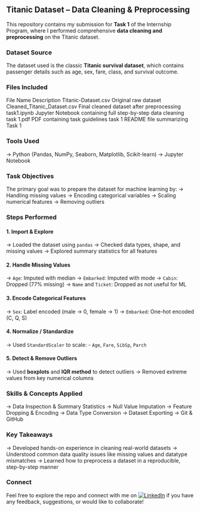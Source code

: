## Titanic Dataset – Data Cleaning & Preprocessing

This repository contains my submission for **Task 1** of the Internship Program, where I performed comprehensive **data cleaning and preprocessing** on the Titanic dataset.


### Dataset Source

The dataset used is the classic **Titanic survival dataset**, which contains passenger details such as age, sex, fare, class, and survival outcome.


### Files Included
      
  File Name	                               Description
Titanic-Dataset.csv              	Original raw dataset
Cleaned_Titanic_Dataset.csv	      Final cleaned dataset after preprocessing
task1.ipynb	                      Jupyter Notebook containing full step-by-step data cleaning
task 1.pdf	                      PDF containing task guidelines
task 1	                          README file summarizing Task 1


### Tools Used
-> Python (Pandas, NumPy, Seaborn, Matplotlib, Scikit-learn)
-> Jupyter Notebook


### Task Objectives
The primary goal was to prepare the dataset for machine learning by:
-> Handling missing values
-> Encoding categorical variables
-> Scaling numerical features
-> Removing outliers


### Steps Performed
#### 1. **Import & Explore**
-> Loaded the dataset using `pandas`
-> Checked data types, shape, and missing values
-> Explored summary statistics for all features

#### 2. **Handle Missing Values**
-> `Age`: Imputed with median
-> `Embarked`: Imputed with mode
-> `Cabin`: Dropped (77% missing)
-> `Name` and `Ticket`: Dropped as not useful for ML

#### 3. **Encode Categorical Features**
-> `Sex`: Label encoded (male → 0, female → 1)
-> `Embarked`: One-hot encoded (C, Q, S)

#### 4. **Normalize / Standardize**
-> Used `StandardScaler` to scale:
    - `Age`, `Fare`, `SibSp`, `Parch`

#### 5. **Detect & Remove Outliers**
->  Used **boxplots** and **IQR method** to detect outliers
->  Removed extreme values from key numerical columns


### Skills & Concepts Applied
-> Data Inspection & Summary Statistics
-> Null Value Imputation
-> Feature Dropping & Encoding
-> Data Type Conversion
-> Dataset Exporting
-> Git & GitHub


### Key Takeaways
-> Developed hands-on experience in cleaning real-world datasets
-> Understood common data quality issues like missing values and datatype mismatches
-> Learned how to preprocess a dataset in a reproducible, step-by-step manner


### Connect
Feel free to explore the repo and connect with me on [![LinkedIn](https://img.shields.io/badge/LinkedIn-blue?style=flat&logo=linkedin)](https://www.linkedin.com/in/your-username) if you have any feedback, suggestions, or would like to collaborate!

